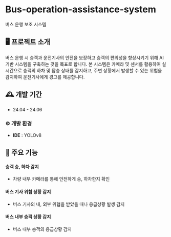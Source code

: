 # Bus-operation-assistance-system
버스 운행 보조 시스템


## 🖥️ 프로젝트 소개
버스 운행 시 승객과 운전기사의 안전을 보장하고 승객의 편의성을 향상시키기 위해 AI 기반 시스템을 구축하는 것을 목표로 합니다. 
본 시스템은 카메라 및 센서를 활용하여 실시간으로 승객의 하차 및 탑승 상태를 감지하고, 
주변 상황에서 발생할 수 있는 위험을 감지하여 운전기사에게 경고를 제공합니다.
<br>

## 🕰️ 개발 기간
* 24.04 - 24.06


### ⚙️ 개발 환경
- **IDE** : YOLOv8


## 📌 주요 기능
#### 승객 승, 하차 감지
- 차량 내부 카메라를 통해 안전하게 승, 하차한지 확인

#### 버스 기사 위험 상황 감지
- 버스 기사의 내, 외부 위협을 받았을 때나 응급상황 발생 감지

#### 버스 내부 승객 상황 감지
- 버스 내부 승객의 응급상황 감지
